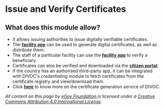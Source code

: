 # Issue and Verify Certificates

## What does this module allow?&#x20;

* It allows issuing authorities to issue digitally verifiable certificates.&#x20;
* The [**facility app**](../facility-app.md) can be used to generate digital certificates, as well as distribute them.
* The staff of a particular facility can use the [**facility app**](../facility-app.md) to verify a beneficiary.
* Certificates can also be verified and downloaded via the [**citizen portal**](../citizen-portal.md#3.-for-certificate-verification). &#x20;
* If the country has an authorised third-party app, it can be integrated with DIVOC's credentialing module to fetch certificates from the certificate registry and view/download them.
* Click [**here**](../../divocs-verifiable-certificate-features/) to know more on the certificate generation service of DIVOC.



_All content on this page by_ [_eGov Foundation_ ](https://egov.org.in)_is licensed under a_ [_Creative Commons Attribution 4.0 International License_](http://creativecommons.org/licenses/by/4.0/)_._
